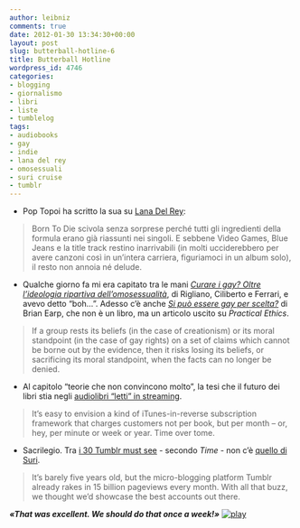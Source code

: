 ```yaml
---
author: leibniz
comments: true
date: 2012-01-30 13:34:30+00:00
layout: post
slug: butterball-hotline-6
title: Butterball Hotline
wordpress_id: 4746
categories:
- blogging
- giornalismo
- libri
- liste
- tumblelog
tags:
- audiobooks
- gay
- indie
- lana del rey
- omosessuali
- suri cruise
- tumblr
---
```



	
  * Pop Topoi ha scritto la sua su [Lana Del Rey](http://www.grazia.it/Stile-di-vita/musica/Lana-del-Rey-e-Born-to-Die-la-musica-il-disco-e-la-maschera):


> Born To Die scivola senza sorprese perché tutti gli ingredienti della formula erano già riassunti nei singoli. E sebbene Video Games, Blue Jeans e la title track restino inarrivabili (in molti ucciderebbero per avere canzoni così in un’intera carriera, figuriamoci in un album solo), il resto non annoia né delude.




	
  * Qualche giorno fa mi era capitato tra le mani _[Curare i gay? Oltre l’ideologia ripartiva dell’omosessualità](http://it-it.facebook.com/Rigliano.Ciliberto.Ferrari?v=info)_, di Rigliano, Ciliberto e Ferrari, e avevo detto “boh…”. Adesso c’è anche _[Si può essere gay per scelta?](http://blog.practicalethics.ox.ac.uk/2012/01/can-you-be-gay-by-choice/)_ di Brian Earp, che non è un libro, ma un articolo uscito su _Practical Ethics_.


> If a group rests its beliefs (in the case of creationism) or its moral standpoint (in the case of gay rights) on a set of claims which cannot be borne out by the evidence, then it risks losing its beliefs, or sacrificing its moral standpoint, when the facts can no longer be denied.




	
  * Al capitolo “teorie che non convincono molto”, la tesi che il futuro dei libri stia negli [audiolibri “letti” in streaming](http://www.theatlantic.com/technology/archive/2012/01/the-future-of-the-book-is-the-stream/252001/).


> It’s easy to envision a kind of iTunes-in-reverse subscription framework that charges customers not per book, but per month – or, hey, per minute or week or year. Time over tome.




	
  * Sacrilegio. Tra [i 30 Tumblr must see](http://newsfeed.time.com/2012/01/30/30-must-see-tumblr-blogs/?xid=rss-topstories&utm_source=feedburner&utm_medium=feed&utm_campaign=Feed%3A+time%2Ftopstories+%28TIME%3A+Top+Stories%29#all) - secondo _Time_ - non c’è [quello di Suri](http://surisburnbook.tumblr.com/).


> It’s barely five years old, but the micro-blogging platform Tumblr already rakes in 15 billion pageviews every month. With all that buzz, we thought we’d showcase the best accounts out there.





**_«That was excellent. We should do that once a week!»_** [![play](http://www.ermetika.it/ermetika-resources/images/Image/immagini-struttura/key-play.jpg)](http://www.youtube.com/watch?v=4TcGEcKjSu4)
